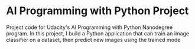 # AI Programming with Python Project

Project code for Udacity's AI Programming with Python Nanodegree program. In this project, I build a Python application that can train an image classifier on a dataset, then predict new images using the trained mode
